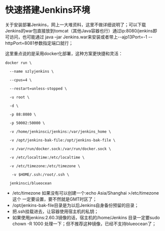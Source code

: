 # 快速搭建Jenkins环境  

关于安装部署Jenkins，网上一大堆资料，这里不做详细说明了；可以下载Jenkins的war包直接放到tomcat（其他Java容器也行）通过ip:8080/jenkins即可访问，也可能通过 java –jar Jenkins.war来安装或者带上--ajp13Port=-1 --httpPort=8081参数指定端口就行；

这里重点说的是采用docker化部署，这种方案更快捷和灵活：

```
docker run \

  --name szlyjenkins \

  --cpus=4 \

  --restart=unless-stopped \

  -u root \

  -d \

  -p 88:8080 \

  -p 50002:50000 \

  -v /home/jenkinsci/jenkins:/var/jenkins_home \

  -v /opt/jenkins-bak-file:/opt/jenkins-bak-file \

  -v /var/run/docker.sock:/var/run/docker.sock \

  -v /etc/localtime:/etc/localtime \

  -v /etc/timezone:/etc/timezone \

   -v $HOME/.ssh:/root/.ssh \

  jenkinsci/blueocean
```

* /etc/timezone  如果没有可以创建一个:echo Asia/Shanghai >/etc/timezone 这个 一定要设置，要不然就是GMT时区了；
* /opt/jenkins-bak-file目录是为以后Jenkins自身备份预留的目录；
* 把.ssh挂载进去，让容器使用宿主机的私钥；
* 如果使用jenkins:2.60.3镜像的话，宿主机的/home/Jenkins 目录一定要sudo chown -R 1000 处理一下；但不推荐这种镜像，已经不支持blueocean了；

